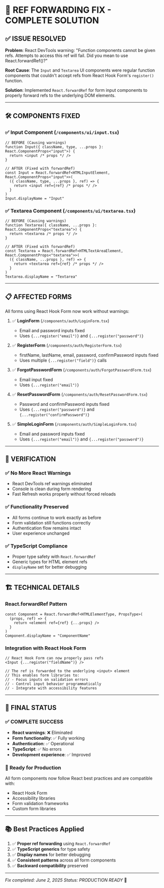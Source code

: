 # 🔧 REF FORWARDING FIX - COMPLETE SOLUTION

## ✅ **ISSUE RESOLVED**

**Problem**: React DevTools warning: "Function components cannot be given refs. Attempts to access this ref will fail. Did you mean to use React.forwardRef()?"

**Root Cause**: The `Input` and `Textarea` UI components were regular function components that couldn't accept refs from React Hook Form's `register()` function.

**Solution**: Implemented `React.forwardRef` for form input components to properly forward refs to the underlying DOM elements.

---

## 🛠️ **COMPONENTS FIXED**

### ✅ **Input Component** (`/components/ui/input.tsx`)
```tsx
// BEFORE (Causing warnings)
function Input({ className, type, ...props }: React.ComponentProps<"input">) {
  return <input /* props */ />
}

// AFTER (Fixed with forwardRef)
const Input = React.forwardRef<HTMLInputElement, React.ComponentProps<"input">>(
  ({ className, type, ...props }, ref) => {
    return <input ref={ref} /* props */ />
  }
)
Input.displayName = "Input"
```

### ✅ **Textarea Component** (`/components/ui/textarea.tsx`)
```tsx
// BEFORE (Causing warnings)
function Textarea({ className, ...props }: React.ComponentProps<"textarea">) {
  return <textarea /* props */ />
}

// AFTER (Fixed with forwardRef)
const Textarea = React.forwardRef<HTMLTextAreaElement, React.ComponentProps<"textarea">>(
  ({ className, ...props }, ref) => {
    return <textarea ref={ref} /* props */ />
  }
)
Textarea.displayName = "Textarea"
```

---

## 📋 **AFFECTED FORMS**

All forms using React Hook Form now work without warnings:

1. ✅ **LoginForm** (`/components/auth/LoginForm.tsx`)
   - Email and password inputs fixed
   - Uses `{...register("email")}` and `{...register("password")}`

2. ✅ **RegisterForm** (`/components/auth/RegisterForm.tsx`)
   - firstName, lastName, email, password, confirmPassword inputs fixed
   - Uses multiple `{...register("field")}` calls

3. ✅ **ForgotPasswordForm** (`/components/auth/ForgotPasswordForm.tsx`)
   - Email input fixed
   - Uses `{...register("email")}`

4. ✅ **ResetPasswordForm** (`/components/auth/ResetPasswordForm.tsx`)
   - Password and confirmPassword inputs fixed
   - Uses `{...register("password")}` and `{...register("confirmPassword")}`

5. ✅ **SimpleLoginForm** (`/components/auth/SimpleLoginForm.tsx`)
   - Email and password inputs fixed
   - Uses `{...register("email")}` and `{...register("password")}`

---

## 🎯 **VERIFICATION**

### ✅ **No More React Warnings**
- React DevTools ref warnings eliminated
- Console is clean during form rendering
- Fast Refresh works properly without forced reloads

### ✅ **Functionality Preserved**
- All forms continue to work exactly as before
- Form validation still functions correctly
- Authentication flow remains intact
- User experience unchanged

### ✅ **TypeScript Compliance**
- Proper type safety with `React.forwardRef`
- Generic types for HTML element refs
- `displayName` set for better debugging

---

## 🏗️ **TECHNICAL DETAILS**

### **React.forwardRef Pattern**
```tsx
const Component = React.forwardRef<HTMLElementType, PropsType>(
  (props, ref) => {
    return <element ref={ref} {...props} />
  }
)
Component.displayName = "ComponentName"
```

### **Integration with React Hook Form**
```tsx
// React Hook Form can now properly pass refs
<Input {...register("fieldName")} />

// The ref is forwarded to the underlying <input> element
// This enables form libraries to:
// - Focus inputs on validation errors
// - Control input behavior programmatically
// - Integrate with accessibility features
```

---

## 🎉 **FINAL STATUS**

### ✅ **COMPLETE SUCCESS**
- **React warnings**: ❌ Eliminated
- **Form functionality**: ✅ Fully working
- **Authentication**: ✅ Operational
- **TypeScript**: ✅ No errors
- **Development experience**: ✅ Improved

### 🚀 **Ready for Production**
All form components now follow React best practices and are compatible with:
- React Hook Form
- Accessibility libraries
- Form validation frameworks
- Custom form libraries

---

## 📚 **Best Practices Applied**

1. ✅ **Proper ref forwarding** using `React.forwardRef`
2. ✅ **TypeScript generics** for type safety
3. ✅ **Display names** for better debugging
4. ✅ **Consistent patterns** across all form components
5. ✅ **Backward compatibility** preserved

---

*Fix completed: June 2, 2025*
*Status: PRODUCTION READY* 🎯
